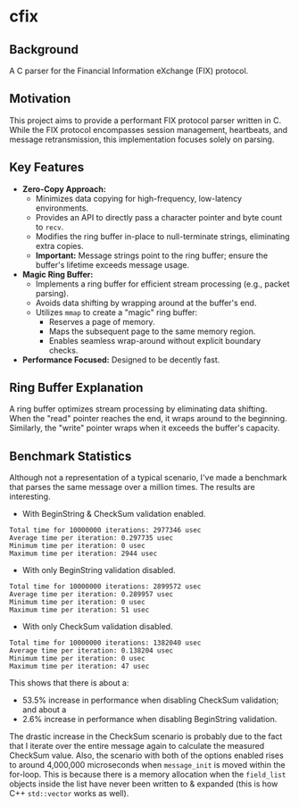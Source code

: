 # cfix

## Background

A C parser for the Financial Information eXchange (FIX) protocol.

## Motivation

This project aims to provide a performant FIX protocol parser written in C. While the FIX protocol encompasses session management, heartbeats, and message retransmission, this implementation focuses solely on parsing.

## Key Features

* **Zero-Copy Approach:**
    * Minimizes data copying for high-frequency, low-latency environments.
    * Provides an API to directly pass a character pointer and byte count to `recv`.
    * Modifies the ring buffer in-place to null-terminate strings, eliminating extra copies.
    * **Important:** Message strings point to the ring buffer; ensure the buffer's lifetime exceeds message usage.
* **Magic Ring Buffer:**
    * Implements a ring buffer for efficient stream processing (e.g., packet parsing).
    * Avoids data shifting by wrapping around at the buffer's end.
    * Utilizes `mmap` to create a "magic" ring buffer:
        * Reserves a page of memory.
        * Maps the subsequent page to the same memory region.
        * Enables seamless wrap-around without explicit boundary checks.
* **Performance Focused:** Designed to be decently fast.

## Ring Buffer Explanation

A ring buffer optimizes stream processing by eliminating data shifting. When the "read" pointer reaches the end, it wraps around to the beginning. Similarly, the "write" pointer wraps when it exceeds the buffer's capacity.

## Benchmark Statistics

Although not a representation of a typical scenario, I've made a benchmark that parses the same message over a million times. The results are interesting.

- With BeginString & CheckSum validation enabled.
```
Total time for 10000000 iterations: 2977346 usec
Average time per iteration: 0.297735 usec
Minimum time per iteration: 0 usec
Maximum time per iteration: 2944 usec
```

- With only BeginString validation disabled.
```
Total time for 10000000 iterations: 2899572 usec
Average time per iteration: 0.289957 usec
Minimum time per iteration: 0 usec
Maximum time per iteration: 51 usec
```

- With only CheckSum validation disabled.
```
Total time for 10000000 iterations: 1382040 usec
Average time per iteration: 0.138204 usec
Minimum time per iteration: 0 usec
Maximum time per iteration: 47 usec
```

This shows that there is about a:
- 53.5% increase in performance when disabling CheckSum validation; and about a
- 2.6% increase in performance when disabling BeginString validation.

The drastic increase in the CheckSum scenario is probably due to the fact that I iterate over the entire message again to calculate the measured CheckSum value. Also, the scenario with both of the options enabled rises to around 4,000,000 microseconds when `message_init` is moved within the for-loop. This is because there is a memory allocation when the `field_list` objects inside the list have never been written to & expanded (this is how C++ `std::vector` works as well).
